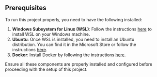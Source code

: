 ## Prerequisites

To run this project properly, you need to have the following installed:

1. **Windows Subsystem for Linux (WSL)**: Follow the instructions [here](https://docs.microsoft.com/en-us/windows/wsl/install) to install WSL on your Windows machine.
2. **Ubuntu**: Once WSL is installed, you need to install an Ubuntu distribution. You can find it in the Microsoft Store or follow the instructions [here](https://docs.microsoft.com/en-us/windows/wsl/install-manual).
3. **Docker**: Install Docker by following the instructions [here](https://docs.docker.com/get-docker/).

Ensure all these components are properly installed and configured before proceeding with the setup of this project.
